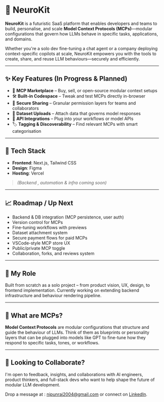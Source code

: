 
# 🧠 NeuroKit

**NeuroKit** is a futuristic SaaS platform that enables developers and teams to build, personalise, and scale **Model Context Protocols (MCPs)**—modular configurations that govern how LLMs behave in specific tasks, applications, and domains.

Whether you're a solo dev fine-tuning a chat agent or a company deploying context-specific copilots at scale, NeuroKit empowers you with the tools to create, share, and reuse LLM behaviours—securely and efficiently.

---

## ✨ Key Features (In Progress & Planned)

- 🧩 **MCP Marketplace** – Buy, sell, or open-source modular context setups  
- 🛠️ **Built-in Codespace** – Tweak and test MCPs directly in-browser  
- 🔐 **Secure Sharing** – Granular permission layers for teams and collaborators  
- 📁 **Dataset Uploads** – Attach data that governs model responses  
- 🔌 **API Integrations** – Plug into your workflows or model APIs  
- 🏷️ **Tagging & Discoverability** – Find relevant MCPs with smart categorisation

---

## 🧪 Tech Stack

- **Frontend**: Next.js, Tailwind CSS  
- **Design**:  Figma  
- **Hosting**: Vercel  
> *(Backend , automation & infra coming soon)*

---

## 📈 Roadmap / Up Next

- Backend & DB integration (MCP persistence, user auth)  
- Version control for MCPs  
- Fine-tuning workflows with previews  
- Dataset attachment system  
- Secure payment flows for paid MCPs  
- VSCode-style MCP store UX  
- Public/private MCP toggle  
- Collaboration, forks, and reviews system

---

## 👤 My Role

Built from scratch as a solo project – from product vision, UX, design, to frontend implementation. Currently working on extending backend infrastructure and behaviour rendering pipeline.

---

## 🧠 What are MCPs?

**Model Context Protocols** are modular configurations that structure and guide the behaviour of LLMs. Think of them as blueprints or personality layers that can be plugged into models like GPT to fine-tune how they respond to specific tasks, tones, or workflows.

---

## 🤝 Looking to Collaborate?

I'm open to feedback, insights, and collaborations with AI engineers, product thinkers, and full-stack devs who want to help shape the future of modular LLM development.

Drop a message at : nipunraj2004@gmail.com or connect on [LinkedIn](https://linkedin.com/in/nipunkumar01).
